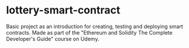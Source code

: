 # lottery-smart-contract
Basic project as an introduction for creating, testing and deploying smart contracts. Made as part of the "Ethereum and Solidity The Complete Developer's Guide" course on Udemy.
